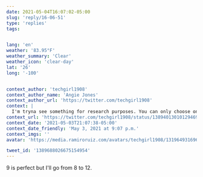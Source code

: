 ```yaml
---
date: 2021-05-04T16:07:02-05:00
slug: 'reply/16-06-51'
type: 'replies'
tags:


lang: 'en'
weather: '83.95°F'
weather_summary: 'Clear'
weather_icon: 'clear-day'
lat: '26'
long: '-100'


context_author: 'techgirl1908'
context_author_name: 'Angie Jones'
context_author_url: 'https://twitter.com/techgirl1908'
context: |
  I'm tryna see something for research purposes. You can only choose one of these to eat. Which one you going with? https://t.co/gwTpNjDYgh
context_url: 'https://twitter.com/techgirl1908/status/1389401301012946947?s=12'
context_date: '2021-05-03T21:07:38-05:00'
context_date_friendly: 'May 3, 2021 at 9:07 p.m.'
context_imgs: ''
avatar: 'https://media.ramiroruiz.com/avatars/techgirl1908/1319649316965736451/-XOCbnFu_bigger.jpg'

tweet_id: '1389688026675154954'
---
```

9 is perfect but I'll go from 8 to 12.